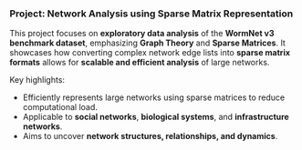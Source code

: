 

### **Project: Network Analysis using Sparse Matrix Representation**

This project focuses on **exploratory data analysis** of the **WormNet v3 benchmark dataset**, emphasizing **Graph Theory** and **Sparse Matrices**. It showcases how converting complex network edge lists into **sparse matrix formats** allows for **scalable and efficient analysis** of large networks.

Key highlights:
- Efficiently represents large networks using sparse matrices to reduce computational load.
- Applicable to **social networks**, **biological systems**, and **infrastructure networks**.
- Aims to uncover **network structures, relationships, and dynamics**.





